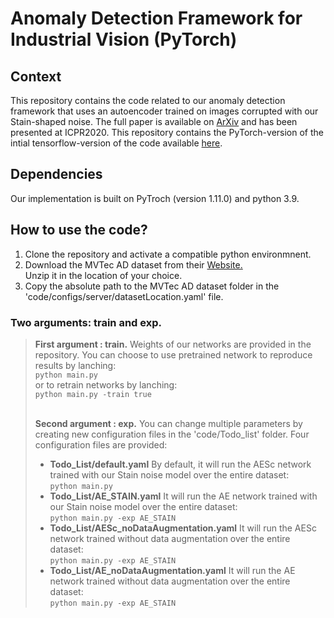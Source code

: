 # Anomaly Detection Framework for Industrial Vision (PyTorch)

## Context 

This repository contains the code related to our anomaly detection framework that uses an autoencoder trained on images corrupted with our Stain-shaped noise. The full paper is available on [ArXiv](https://arxiv.org/abs/2008.12977) and has been presented at ICPR2020. 
This repository contains the PyTorch-version of the intial tensorflow-version of the code available [here](https://github.com/anncollin/AnomalyDetection-Keras).

## Dependencies
Our implementation is built on PyTroch (version 1.11.0) and python 3.9. 

## How to use the code?
<ol>
  <li>Clone the repository and activate a compatible python environmnent. </li>
  <li>Download the MVTec AD dataset from their <a href="https://www.mvtec.com/company/research/datasets/mvtec-ad"> Website. </a> </li> Unzip it in the location of your choice.
  <li>Copy the absolute path to the MVTec AD dataset folder in the 'code/configs/server/datasetLocation.yaml' file.</li>
</ol> 

### Two arguments: train and exp. 
> **First argument : train.**
> Weights of our networks are provided in the repository. You can choose to use pretrained network to reproduce results by lanching: <br>
> `python main.py`<br>
> or to retrain networks by lanching: <br>
> `python main.py -train true` <br><br>
>
> **Second argument : exp.**
> You can change multiple parameters by creating new configuration files in the 'code/Todo_list' folder. Four configuration files are provided: <br>
> - **Todo_List/default.yaml** By default, it will run the AESc network trained with our Stain noise model over the entire dataset: <br>
>        `python main.py`
> - **Todo_List/AE_STAIN.yaml** It will run the AE network trained with our Stain noise model over the entire dataset: <br>
>         `python main.py -exp AE_STAIN `
> - **Todo_List/AESc_noDataAugmentation.yaml** It will run the AESc network trained without data augmentation over the entire dataset: <br>
>         `python main.py -exp AE_STAIN `
> - **Todo_List/AE_noDataAugmentation.yaml** It will run the AE network trained without data augmentation over the entire dataset: <br>
>        `python main.py -exp AE_STAIN `


